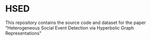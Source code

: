 # HSED
This repository contains the source code and dataset for the paper "Heterogeneous Social Event Detection via Hyperbolic Graph Representations"
